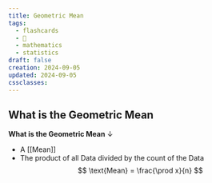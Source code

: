 ```yaml
---
title: Geometric Mean
tags:
  - flashcards
  - 🌱
  - mathematics
  - statistics
draft: false
creation: 2024-09-05
updated: 2024-09-05
cssclasses: 
---
```

## What is the Geometric Mean

**What is the Geometric Mean**
↓
- A [[Mean]]
- The product of all Data divided by the count of the Data
$$
\text{Mean} = \frac{\prod x}{n}
$$
<!--SR:!2024-12-31,15,290-->
